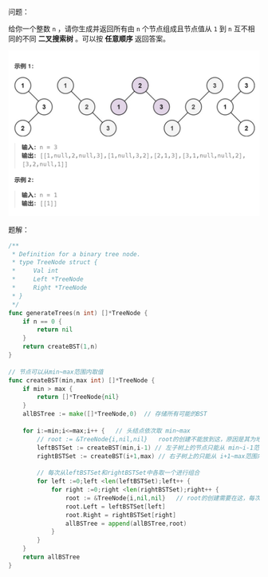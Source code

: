 问题：

给你一个整数 `n` ，请你生成并返回所有由 `n` 个节点组成且节点值从 `1` 到 `n` 互不相同的不同 **二叉搜索树** 。可以按 **任意顺序** 返回答案。

![image-20230826125822720](95.不同的二叉搜索树.assets/image-20230826125822720-16930259041181.png)

题解：

```go
/**
 * Definition for a binary tree node.
 * type TreeNode struct {
 *     Val int
 *     Left *TreeNode
 *     Right *TreeNode
 * }
 */
func generateTrees(n int) []*TreeNode {
    if n == 0 {
        return nil
    }
    return createBST(1,n)
}

// 节点可以从min~max范围内取值
func createBST(min,max int) []*TreeNode {
    if min > max {  
        return []*TreeNode{nil}
    }
    allBSTree := make([]*TreeNode,0)  // 存储所有可能的BST

    for i:=min;i<=max;i++ {   // 头结点依次取 min~max
        // root := &TreeNode{i,nil,nil}   root的创建不能放到这，原因是其为地址型而非值类型
        leftBSTSet := createBST(min,i-1) // 左子树上的节点只能从 min~i-1范围内取值
        rightBSTSet := createBST(i+1,max) // 右子树上的只能从 i+1~max范围内取值

        // 每次从leftBSTSet和rightBSTSet中各取一个进行组合
        for left :=0;left <len(leftBSTSet);left++ {
            for right :=0;right <len(rightBSTSet);right++ {
                root := &TreeNode{i,nil,nil}   // root的创建需要在这，每次都创建一个新的，而非复用上面的
                root.Left = leftBSTSet[left]
                root.Right = rightBSTSet[right]
                allBSTree = append(allBSTree,root)
            }
        } 
    }
    return allBSTree
}
```

